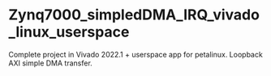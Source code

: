 # Zynq7000_simpledDMA_IRQ_vivado_linux_userspace
Complete project in Vivado 2022.1 + userspace app for petalinux. Loopback AXI simple DMA transfer.
